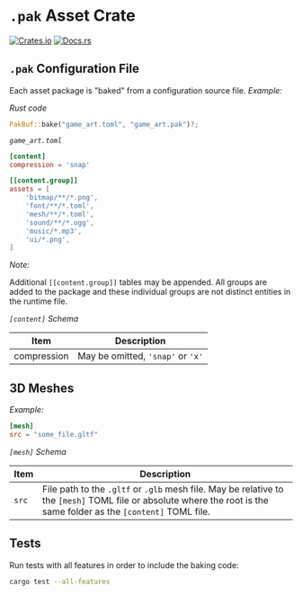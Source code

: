 # `.pak` Asset Crate

[![Crates.io](https://img.shields.io/crates/v/pak.svg)](https://crates.io/crates/pak)
[![Docs.rs](https://docs.rs/pak/badge.svg)](https://docs.rs/pak)

## `.pak` Configuration File

Each asset package is "baked" from a configuration source file. _Example:_

_Rust code_

```rust
PakBuf::bake("game_art.toml", "game_art.pak")?;
```

_`game_art.toml`_

```toml
[content]
compression = 'snap'

[[content.group]]
assets = [
    'bitmap/**/*.png',
    'font/**/*.toml',
    'mesh/**/*.toml',
    'sound/**/*.ogg',
    'music/*.mp3',
    'ui/*.png',
]
```

_Note:_

Additional `[[content.group]]` tables may be appended. All groups are added to the package and these
individual groups are not distinct entities in the runtime file.

_`[content]` Schema_

Item | Description
---- | -----------
compression | May be omitted, `'snap'` or `'x'`

## 3D Meshes



_Example:_

```toml
[mesh]
src = "some_file.gltf"

```

_`[mesh]` Schema_

Item | Description
---- | -----------
`src` | File path to the `.gltf` or `.glb` mesh file. May be relative to the `[mesh]` TOML file or absolute where the root is the same folder as the `[content]` TOML file.

## Tests

Run tests with all features in order to include the baking code:

```bash
cargo test --all-features
```
